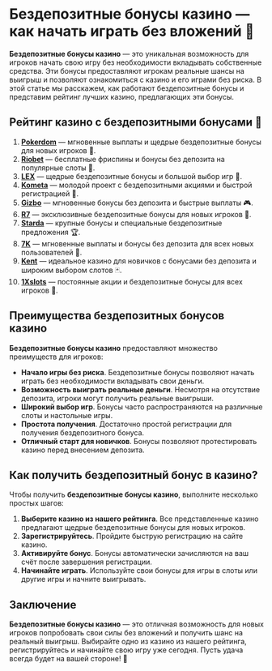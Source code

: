# Бездепозитные бонусы казино — как начать играть без вложений 🎰

**Бездепозитные бонусы казино** — это уникальная возможность для игроков начать свою игру без необходимости вкладывать собственные средства. Эти бонусы предоставляют игрокам реальные шансы на выигрыш и позволяют ознакомиться с казино и его играми без риска. В этой статье мы расскажем, как работают бездепозитные бонусы и представим рейтинг лучших казино, предлагающих эти бонусы.

## Рейтинг казино с бездепозитными бонусами 🎯

1. **[Pokerdom](https://brandplay.link/4k77v2yx)** — мгновенные выплаты и щедрые бездепозитные бонусы для новых игроков 🎲.
2. **[Riobet](https://brandplay.link/7xBLTPyj)** — бесплатные фриспины и бонусы без депозита на популярные слоты 🎁.
3. **[LEX](https://brandplay.link/zW4hdDFV)** — щедрые бездепозитные бонусы и большой выбор игр 💸.
4. **[Kometa](https://brandplay.link/8ZymQJV8)** — молодой проект с бездепозитными акциями и быстрой регистрацией 🌟.
5. **[Gizbo](https://brandplay.link/bprXw4YV)** — мгновенные бонусы без депозита и быстрые выплаты 🎮.
6. **[R7](https://brandplay.link/bMd3Yjsw)** — эксклюзивные бездепозитные бонусы для новых игроков 🎰.
7. **[Starda](https://brandplay.link/fB7xwRFL)** — крупные бонусы и специальные бездепозитные предложения 🏆.
8. **[7K](https://brandplay.link/BvQyFShp)** — мгновенные выплаты и бонусы без депозита для всех новых пользователей 🎉.
9. **[Kent](https://brandplay.link/Fv2WP3js)** — идеальное казино для новичков с бонусами без депозита и широким выбором слотов 🃏.
10. **[1Xslots](https://brandplay.link/hSB1khtr)** — постоянные акции и бездепозитные бонусы для всех игроков 🎰.

## Преимущества бездепозитных бонусов казино

**Бездепозитные бонусы казино** предоставляют множество преимуществ для игроков:

- **Начало игры без риска**. Бездепозитные бонусы позволяют начать играть без необходимости вкладывать свои деньги.
- **Возможность выиграть реальные деньги**. Несмотря на отсутствие депозита, игроки могут получить реальные выигрыши.
- **Широкий выбор игр**. Бонусы часто распространяются на различные слоты и настольные игры.
- **Простота получения**. Достаточно простой регистрации для получения бездепозитного бонуса.
- **Отличный старт для новичков**. Бонусы позволяют протестировать казино перед внесением депозита.

## Как получить бездепозитный бонус в казино?

Чтобы получить **бездепозитные бонусы казино**, выполните несколько простых шагов:

1. **Выберите казино из нашего рейтинга**. Все представленные казино предлагают щедрые бездепозитные бонусы для новых игроков.
2. **Зарегистрируйтесь**. Пройдите быструю регистрацию на сайте казино.
3. **Активируйте бонус**. Бонусы автоматически зачисляются на ваш счёт после завершения регистрации.
4. **Начинайте играть**. Используйте свои бонусы для игры в слоты или другие игры и начните выигрывать.

## Заключение

**Бездепозитные бонусы казино** — это отличная возможность для новых игроков попробовать свои силы без вложений и получить шанс на реальный выигрыш. Выбирайте одно из казино из нашего рейтинга, регистрируйтесь и начинайте свою игру уже сегодня. Пусть удача всегда будет на вашей стороне! 🎰
